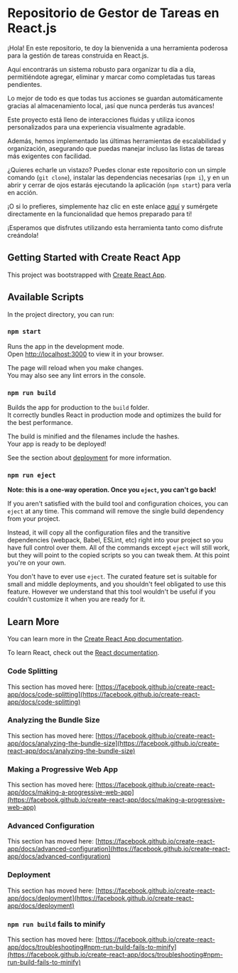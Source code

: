 # Repositorio de Gestor de Tareas en React.js

¡Hola! En este repositorio, te doy la bienvenida a una herramienta poderosa para la gestión de tareas construida en React.js.

Aquí encontrarás un sistema robusto para organizar tu día a día, permitiéndote agregar, eliminar y marcar como completadas tus tareas pendientes.

Lo mejor de todo es que todas tus acciones se guardan automáticamente gracias al almacenamiento local, ¡así que nunca perderás tus avances!

Este proyecto está lleno de interacciones fluidas y utiliza iconos personalizados para una experiencia visualmente agradable.

Además, hemos implementado las últimas herramientas de escalabilidad y organización, asegurando que puedas manejar incluso las listas de tareas más exigentes con facilidad.

¿Quieres echarle un vistazo? Puedes clonar este repositorio con un simple comando (`git clone`), instalar las dependencias necesarias (`npm i`), y en un abrir y cerrar de ojos estarás ejecutando la aplicación (`npm start`) para verla en acción.

¡O si lo prefieres, simplemente haz clic en este enlace [aquí](https://sgloayza.github.io/ReactTODO/) y sumérgete directamente en la funcionalidad que hemos preparado para ti!

¡Esperamos que disfrutes utilizando esta herramienta tanto como disfrute creándola!

## Getting Started with Create React App

This project was bootstrapped with [Create React App](https://github.com/facebook/create-react-app).

## Available Scripts

In the project directory, you can run:

### `npm start`

Runs the app in the development mode.\
Open [http://localhost:3000](http://localhost:3000) to view it in your browser.

The page will reload when you make changes.\
You may also see any lint errors in the console.

### `npm run build`

Builds the app for production to the `build` folder.\
It correctly bundles React in production mode and optimizes the build for the best performance.

The build is minified and the filenames include the hashes.\
Your app is ready to be deployed!

See the section about [deployment](https://facebook.github.io/create-react-app/docs/deployment) for more information.

### `npm run eject`

**Note: this is a one-way operation. Once you `eject`, you can't go back!**

If you aren't satisfied with the build tool and configuration choices, you can `eject` at any time. This command will remove the single build dependency from your project.

Instead, it will copy all the configuration files and the transitive dependencies (webpack, Babel, ESLint, etc) right into your project so you have full control over them. All of the commands except `eject` will still work, but they will point to the copied scripts so you can tweak them. At this point you're on your own.

You don't have to ever use `eject`. The curated feature set is suitable for small and middle deployments, and you shouldn't feel obligated to use this feature. However we understand that this tool wouldn't be useful if you couldn't customize it when you are ready for it.

## Learn More

You can learn more in the [Create React App documentation](https://facebook.github.io/create-react-app/docs/getting-started).

To learn React, check out the [React documentation](https://reactjs.org/).

### Code Splitting

This section has moved here: [https://facebook.github.io/create-react-app/docs/code-splitting](https://facebook.github.io/create-react-app/docs/code-splitting)

### Analyzing the Bundle Size

This section has moved here: [https://facebook.github.io/create-react-app/docs/analyzing-the-bundle-size](https://facebook.github.io/create-react-app/docs/analyzing-the-bundle-size)

### Making a Progressive Web App

This section has moved here: [https://facebook.github.io/create-react-app/docs/making-a-progressive-web-app](https://facebook.github.io/create-react-app/docs/making-a-progressive-web-app)

### Advanced Configuration

This section has moved here: [https://facebook.github.io/create-react-app/docs/advanced-configuration](https://facebook.github.io/create-react-app/docs/advanced-configuration)

### Deployment

This section has moved here: [https://facebook.github.io/create-react-app/docs/deployment](https://facebook.github.io/create-react-app/docs/deployment)

### `npm run build` fails to minify

This section has moved here: [https://facebook.github.io/create-react-app/docs/troubleshooting#npm-run-build-fails-to-minify](https://facebook.github.io/create-react-app/docs/troubleshooting#npm-run-build-fails-to-minify)
